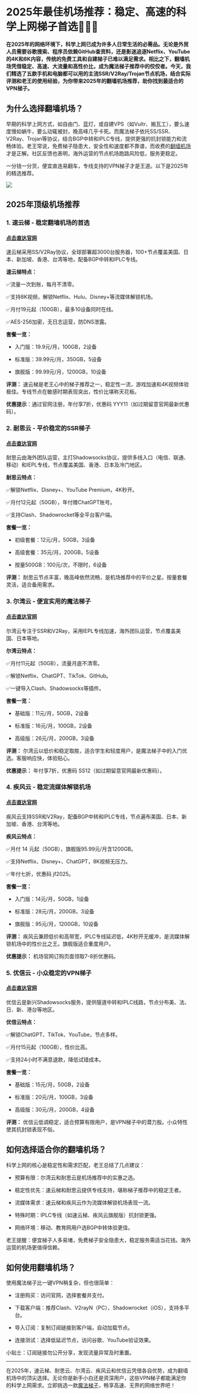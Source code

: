 # 2025年最佳机场推荐：稳定、高速的科学上网梯子首选🏅🏅🏅
**在2025年的网络环境下，科学上网已成为许多人日常生活的必需品。无论是外贸人员需要谷歌搜索、程序员依赖GitHub查资料，还是影迷追逐Netflix、YouTube的4K和8K内容，传统的免费工具和自建梯子已难以满足需求。相比之下，翻墙机场凭借稳定、高速、大流量和高性价比，成为魔法梯子推荐中的佼佼者。今天，我们精选了五款手机和电脑都可以用的主流SSR/V2Ray/Trojan节点机场，结合实际评测和老王的使用经验，为你带来2025年的翻墙机场推荐，助你找到最适合的VPN梯子。**

## 为什么选择翻墙机场？
早期的科学上网方式，如自由门、蓝灯，或自建VPS（如Vultr、搬瓦工），要么速度慢如蜗牛，要么动辄被封，晚高峰几乎卡死。而魔法梯子依托SS/SSR、V2Ray、Trojan等协议，结合BGP中转和IPLC专线，提供更强的抗封锁能力和流畅体验。老王常说，免费梯子隐患大，安全性和速度都不靠谱，而收费的[翻墙机场](https://gitlab.com/best_vpn1/2025)才是正解。社区反馈也表明，海外运营的节点机场跑路风险低，服务更稳定。

一分钱一分货，便宜直连易翻车，专线支持的VPN梯子才是王道。以下是2025年的精选推荐。

![](https://www.cnvintage.org/assets/files/2025-03-04/1741102202-30842-d8ee3e81-cb99-441e-9228-b7a26eb16454.jpeg)

## 2025年顶级机场推荐
### 1. 速云梯 - 稳定翻墙机场的首选
#### [点击直达官网](https://go.1vpn.cc/suyu)
速云梯采用SS/V2Ray协议，全球部署超3000台服务器，100+节点覆盖美国、日本、新加坡、香港、台湾等地，配备BGP中转和IPLC专线。

**速云梯特点：**

✅流量一次到账，每月不清零。

✅支持8K视频，解锁Netflix、Hulu、Disney+等流媒体解锁机场。

✅月付19元起（100GB），最多10设备同时在线。

✅AES-256加密，无日志运营，防DNS泄露。

**套餐一览：**
- 入门版：19.9元/月，100GB，2设备

- 标准版：39.99元/月，350GB，5设备

- 旗舰版：99.99元/月，1200GB，10设备

**评测：**
速云梯是老王心中的梯子推荐之一，稳定性一流，游戏加速和4K视频体验极佳。专线节点在敏感时期表现突出，性价比堪称天花板。

**优惠提示**：通过官网注册，年付享7折，优惠码 YYY11（如过期留意官网最新优惠码）。

### 2. 耐思云 - 平价稳定的SSR梯子
#### [点击直达官网](https://go.1vpn.cc/nisi)
耐思云由海外团队运营，主打Shadowsocks协议，提供多线入口（电信、联通、移动）和IEPL专线，节点覆盖美国、香港、日本及冷门地区。

**耐思云特点：**

✅解锁Netflix、Disney+、YouTube Premium，4K秒开。

✅月付12元起（50GB），年付赠ChatGPT账号。

✅支持Clash、Shadowrocket等全平台客户端。

**套餐一览：**
- 初级套餐：12元/月，50GB，3设备

- 高级套餐：35元/月，200GB，5设备

- 按量500GB：100元/次，不限时，6设备

**评测：**
耐思云节点丰富，晚高峰依然流畅，是机场推荐中的平价之星。按量套餐灵活，适合备用需求。



### 3. 尔湾云 - 便宜实用的魔法梯子
#### [点击直达官网](https://go.1vpn.cc/ewan)
尔湾云专注于SSR和V2Ray，采用IEPL专线加速，海外团队运营，节点覆盖美国、日本等地。

**尔湾云特点：**

✅月付11元起（50GB），流量月底不清零。

✅解锁Netflix、ChatGPT、TikTok、GitHub。

✅一键导入Clash、Shadowsocks等插件。

**套餐一览：**

- 基础版：11元/月，50GB，2设备

- 标准版：16元/月，100GB，2设备

- 高级版：26元/月，200GB，3设备

**评测：**
尔湾云以低价和稳定取胜，适合学生和轻度用户，是魔法梯子中的入门优选。客服响应快，体验贴心。

**优惠提示：** 年付享7折，优惠码 SS12（如过期留意官网最新优惠码）。

### 4. 疾风云 - 稳定流媒体解锁机场
#### [点击直达官网](https://go.1vpn.cc/jife)
疾风云支持SSR和V2Ray，配备BGP中转和IPLC专线，节点遍布美国、日本、新加坡、香港、台湾等地。

**疾风云特点：**

✅月付 14 元起（50GB），旗舰版95.99元/月含1200GB。

✅支持Netflix、Disney+、ChatGPT，8K视频无压力。

✅年付七折，优惠码 jf2025。

**套餐一览：**
- 入门版：14元/月，50GB，1设备

- 标准版：28元/月，200GB，3设备

- 旗舰版：95元/月，1200GB，10设备

**评测：** 
疾风云兼顾低价和高带宽，IPLC专线延迟低，4K秒开无缓冲，是流媒体解锁机场中的性价比之王。旗舰版适合重度用户。

**优惠提示：** 机场官网订购页面领取7-8折优惠码。

### 5. 优信云 - 小众稳定的VPN梯子
#### [点击直达官网](https://go.1vpn.cc/uxin)
优信云是新兴Shadowsocks服务，提供隧道中转和IPLC线路，节点分布美、法、日、新、港台等地区。

**优信云特点：**

✅解锁ChatGPT、TikTok、YouTube，节点多样。

✅月付15元起（100GB），性价比高。

✅支持24小时不满意退款，降低试错成本。

**套餐一览：**
- 基础版：15元/月，50GB，2设备

- 标准版：20元/月，100GB，3设备

- 高级版：30元/月，200GB，4设备

**评测：**
优信云低调稳定，适合预算有限用户，是VPN梯子中的潜力股。小众特性使其抗封锁表现不俗。

## 如何选择适合你的翻墙机场？
科学上网的核心是稳定性和需求匹配，老王总结了几点建议：
- 预算有限：尔湾云和耐思云是机场推荐中的实惠之选。

- 稳定性优先：速云梯和耐思云提供专线支持，堪称梯子推荐中的稳定王者。

- 流媒体需求：速云梯和疾风云作为流媒体解锁机场表现一流。

- 特殊时期：IPLC专线（如速云梯、疾风云旗舰版）抗封锁更强。

- 网络环境：移动、教育网用户选BGP中转体验更佳。

老王提醒：便宜梯子人多易堵，免费梯子安全隐患大，稳定服务需适当花钱。海外运营的机场更值得信赖。
## 如何使用翻墙机场？
使用魔法梯子比一键VPN稍复杂，但也很简单：
- 注册购买：访问官网，选择套餐并支付。

- 下载客户端：推荐Clash、V2rayN（PC）、Shadowrocket（iOS），支持多平台。

- 导入订阅：复制订阅链接到客户端，自动加载节点。

- 连接测试：选择低延迟节点，访问谷歌、YouTube验证效果。

小贴士：订阅链接勿公开分享，发现流量异常及时重置。

---
在2025年，速云梯、耐思云、尔湾云、疾风云和优信云凭借各自优势，成为翻墙机场中的顶尖选择。无论你是新手小白还是资深用户，这些VPN梯子都能满足你的科学上网需求。立即挑选一款[魔法梯子](https://github.com/2026-VPN/bestvpn)，畅享高速、无界的网络世界吧！

